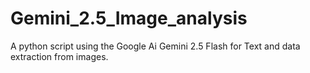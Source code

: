 # Gemini_2.5_Image_analysis
A python script using the Google Ai Gemini 2.5 Flash for Text and data extraction from images.
